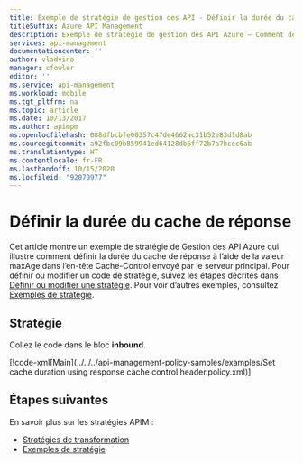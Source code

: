 ```yaml
---
title: Exemple de stratégie de gestion des API - Définir la durée du cache de réponse
titleSuffix: Azure API Management
description: Exemple de stratégie de gestion des API Azure – Comment définir la durée du cache de réponse à l’aide de la valeur maxAge dans l’en-tête Cache-Control envoyé par le serveur principal...
services: api-management
documentationcenter: ''
author: vladvino
manager: cfowler
editor: ''
ms.service: api-management
ms.workload: mobile
ms.tgt_pltfrm: na
ms.topic: article
ms.date: 10/13/2017
ms.author: apimpm
ms.openlocfilehash: 088dfbcbfe00357c47de4662ac31b52e83d1d8ab
ms.sourcegitcommit: a92fbc09b859941ed64128db6ff72b7a7bcec6ab
ms.translationtype: HT
ms.contentlocale: fr-FR
ms.lasthandoff: 10/15/2020
ms.locfileid: "92070977"
---
```

# <a name="set-response-cache-duration"></a>Définir la durée du cache de réponse

Cet article montre un exemple de stratégie de Gestion des API Azure qui illustre comment définir la durée du cache de réponse à l’aide de la valeur maxAge dans l’en-tête Cache-Control envoyé par le serveur principal. Pour définir ou modifier un code de stratégie, suivez les étapes décrites dans [Définir ou modifier une stratégie](../set-edit-policies.md). Pour voir d’autres exemples, consultez [Exemples de stratégie](../policy-reference.md).

## <a name="policy"></a>Stratégie

Collez le code dans le bloc **inbound**.

[!code-xml[Main](../../../api-management-policy-samples/examples/Set cache duration using response cache control header.policy.xml)]

## <a name="next-steps"></a>Étapes suivantes

En savoir plus sur les stratégies APIM :

+ [Stratégies de transformation](../api-management-transformation-policies.md)
+ [Exemples de stratégie](../policy-reference.md)